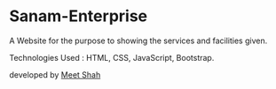 # Sanam-Enterprise
A Website for the purpose to showing the services and facilities given.

Technologies Used : HTML, CSS, JavaScript, Bootstrap.

developed by [Meet Shah](https://github.com/meet2410shah)
